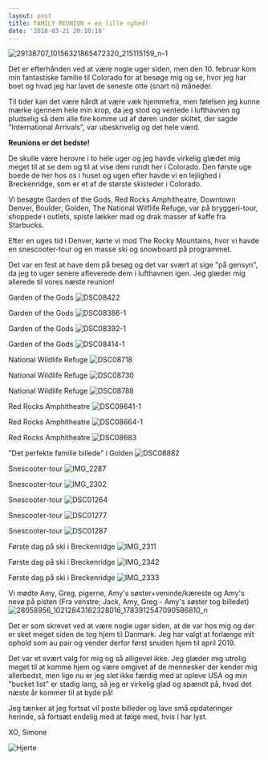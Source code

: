 ```yaml
---
layout: post
title: FAMILY REUNION + en lille nyhed!
date: '2018-03-21 20:10:16'
---
```


![29138707_10156321865472320_215115159_n-1](/simonejakobsen.dk/images/2018/03/29138707_10156321865472320_215115159_n-1.jpg)

Det er efterhånden ved at være nogle uger siden, men den 10. februar kom min fantastiske familie til Colorado for at besøge mig og se, hvor jeg har boet og hvad jeg har lavet de seneste otte (snart ni) måneder. 

Til tider kan det være hårdt at være væk hjemmefra, men følelsen jeg kunne mærke igennem hele min krop, da jeg stod og ventede i lufthavnen og pludselig så dem alle fire komme ud af døren under skiltet, der sagde "International Arrivals", var ubeskrivelig og det hele værd. 

**Reunions er det bedste!**

De skulle være herovre i to hele uger og jeg havde virkelig glædet mig meget til at se dem og til at vise dem rundt her i Colorado. Den første uge boede de her hos os i huset og ugen efter havde vi en lejlighed i Breckenridge, som er et af de største skisteder i Colorado. 

Vi besøgte Garden of the Gods, Red Rocks Amphitheatre, Downtown Denver, Boulder, Golden, The National Wilflife Refuge, var på bryggeri-tour, shoppede i outlets, spiste lækker mad og drak masser af kaffe fra Starbucks. 

Efter en uges tid i Denver, kørte vi mod The Rocky Mountains, hvor vi havde en snescooter-tour og en masse ski og snowboard på programmet. 

Det var en fest at have dem på besøg og det var svært at sige "på gensyn", da jeg to uger senere afleverede dem i lufthavnen igen. Jeg glæder mig allerede til vores næste reunion!

Garden of the Gods
![DSC08422](/simonejakobsen.dk/images/2018/03/DSC08422.JPG)

Garden of the Gods
![DSC08386-1](/simonejakobsen.dk/images/2018/03/DSC08386-1.JPG)

Garden of the Gods
![DSC08392-1](/simonejakobsen.dk/images/2018/03/DSC08392-1.JPG)

Garden of the Gods
![DSC08414-1](/simonejakobsen.dk/images/2018/03/DSC08414-1.JPG)

National Wildlife Refuge
![DSC08718](/simonejakobsen.dk/images/2018/03/DSC08718.JPG)

National Wildlife Refuge
![DSC08730](/simonejakobsen.dk/images/2018/03/DSC08730.JPG)

National Wildlife Refuge
![DSC08788](/simonejakobsen.dk/images/2018/03/DSC08788.JPG)

Red Rocks Amphitheatre
![DSC08641-1](/simonejakobsen.dk/images/2018/03/DSC08641-1.JPG)

Red Rocks Amphitheatre
![DSC08664-1](/simonejakobsen.dk/images/2018/03/DSC08664-1.JPG)

Red Rocks Amphitheatre
![DSC08683](/simonejakobsen.dk/images/2018/03/DSC08683.JPG)

"Det perfekte familie billede" i Golden 
![DSC08882](/simonejakobsen.dk/images/2018/03/DSC08882.JPG)

Snescooter-tour
![IMG_2287](/simonejakobsen.dk/images/2018/03/IMG_2287.jpg)

Snescooter-tour
![IMG_2302](/simonejakobsen.dk/images/2018/03/IMG_2302.jpg)

Snescooter-tour
![DSC01264](/simonejakobsen.dk/images/2018/03/DSC01264.jpg)

Snescooter-tour
![DSC01277](/simonejakobsen.dk/images/2018/03/DSC01277.jpg)

Snescooter-tour
![DSC01287](/simonejakobsen.dk/images/2018/03/DSC01287.jpg)

Første dag på ski i Breckenridge
![IMG_2311](/simonejakobsen.dk/images/2018/03/IMG_2311.jpg)

Første dag på ski i Breckenridge
![IMG_2342](/simonejakobsen.dk/images/2018/03/IMG_2342.jpg)

Første dag på ski i Breckenridge
![IMG_2333](/simonejakobsen.dk/images/2018/03/IMG_2333.jpg)

Vi mødte Amy, Greg, pigerne, Amy's søster+veninde/kæreste og Amy's nevø på pisten
(Fra venstre; Jack, Amy, Greg - Amy's søster tog billedet)
![28058956_10212843162328016_1783912547090586810_n](/simonejakobsen.dk/images/2018/03/28058956_10212843162328016_1783912547090586810_n.jpg)

Det er som skrevet ved at være nogle uger siden, at de var hos mig og der er sket meget siden de tog hjem til Danmark. Jeg har valgt at forlænge mit ophold som 
au pair og vender derfor først snuden hjem til april 2019. 

Det var et svært valg for mig og så alligevel ikke. Jeg glæder mig utrolig meget til at komme hjem og være omgivet af de mennesker der kender mig allerbedst, men lige nu er jeg slet ikke færdig med at opleve USA og min "bucket list" er stadig lang, så jeg er virkelig glad og spændt på, hvad det næste år kommer til at byde på!

Jeg tænker at jeg fortsat vil poste billeder og lave små opdateringer herinde, så fortsæt endelig med at følge med, hvis I har lyst. 

XO, Simone

![Hjerte](/simonejakobsen.dk/images/2018/03/Hjerte.jpg)


